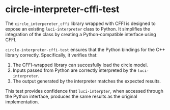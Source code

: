 # circle-interpreter-cffi-test

The `circle_interpereter_cffi` library wrapped with CFFI is designed to expose
an existing `luci-interpreter` class to Python. It simplifies the integration of
the class by creating a Python-compatible interface using CFFI.

`circle-interpreter-cffi-test` ensures that the Python bindings for the C++
library correctly. Specifically, it verifies that:

1. The CFFI-wrapped library can succesfully load the circle model.
2. Inputs passed from Python are correctly interpreted by the `luci-interpreter`.
3. The output generated by the interpreter matches the expected results.

This test provides confidence that `luci-interpter`, when accessed through
the Python interface, produces the same results as the original implementation.
